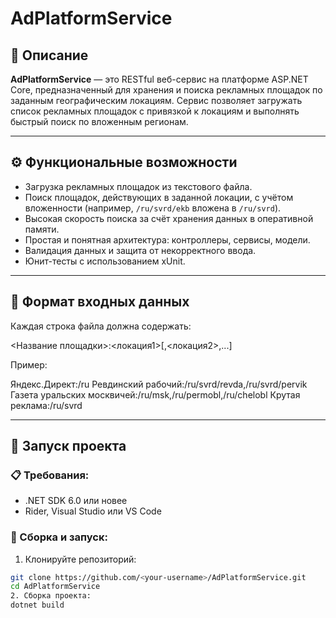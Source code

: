 ﻿# AdPlatformService

## 📘 Описание

**AdPlatformService** — это RESTful веб-сервис на платформе ASP.NET Core, предназначенный для хранения и поиска рекламных площадок по заданным географическим локациям. Сервис позволяет загружать список рекламных площадок с привязкой к локациям и выполнять быстрый поиск по вложенным регионам.

---

## ⚙️ Функциональные возможности

- Загрузка рекламных площадок из текстового файла.
- Поиск площадок, действующих в заданной локации, с учётом вложенности (например, `/ru/svrd/ekb` вложена в `/ru/svrd`).
- Высокая скорость поиска за счёт хранения данных в оперативной памяти.
- Простая и понятная архитектура: контроллеры, сервисы, модели.
- Валидация данных и защита от некорректного ввода.
- Юнит-тесты с использованием xUnit.

---

## 📂 Формат входных данных

Каждая строка файла должна содержать:

<Название площадки>:<локация1>[,<локация2>,...]


Пример:

Яндекс.Директ:/ru
Ревдинский рабочий:/ru/svrd/revda,/ru/svrd/pervik
Газета уральских москвичей:/ru/msk,/ru/permobl,/ru/chelobl
Крутая реклама:/ru/svrd


---

## 🚀 Запуск проекта

### 📋 Требования:
- .NET SDK 6.0 или новее
- Rider, Visual Studio или VS Code

### 🧱 Сборка и запуск:

1. Клонируйте репозиторий:

```bash
git clone https://github.com/<your-username>/AdPlatformService.git
cd AdPlatformService
2. Сборка проекта:
dotnet build
